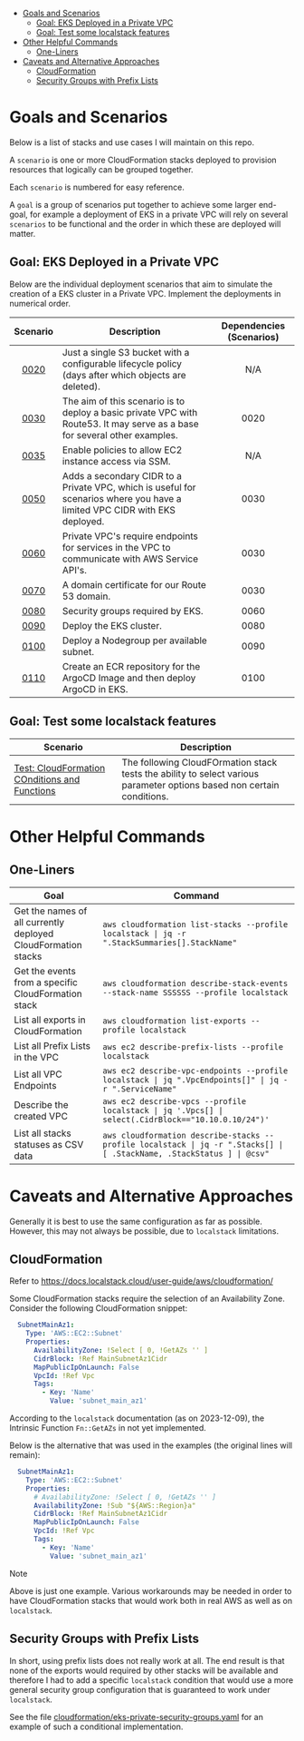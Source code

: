 - [Goals and Scenarios](#goals-and-scenarios)
  - [Goal: EKS Deployed in a Private VPC](#goal-eks-deployed-in-a-private-vpc)
  - [Goal: Test some localstack features](#goal-test-some-localstack-features)
- [Other Helpful Commands](#other-helpful-commands)
  - [One-Liners](#one-liners)
- [Caveats and Alternative Approaches](#caveats-and-alternative-approaches)
  - [CloudFormation](#cloudformation)
  - [Security Groups with Prefix Lists](#security-groups-with-prefix-lists)

# Goals and Scenarios

Below is a list of stacks and use cases I will maintain on this repo.

A `scenario` is one or more CloudFormation stacks deployed to provision resources that logically can be grouped together.

Each `scenario` is numbered for easy reference.

A `goal` is a group of scenarios put together to achieve some larger end-goal, for example a deployment of EKS in a private VPC will rely on several `scenarios` to be functional and the order in which these are deployed will matter.

## Goal: EKS Deployed in a Private VPC

Below are the individual deployment scenarios that aim to simulate the creation of a EKS cluster in a Private VPC. Implement the deployments in numerical order.

| Scenario                                                                    | Description                                                                                                                | Dependencies (Scenarios) |
|:---------------------------------------------------------------------------:|----------------------------------------------------------------------------------------------------------------------------|:------------------------:|
| [0020](./eks/0020-basic-s3-with-lifecycle-policy.md)                        | Just a single S3 bucket with a configurable lifecycle policy (days after which objects are deleted).                       | N/A                      |
| [0030](./eks/0030-basic-private-vpc-with-flowlogs-to-s3-and-route53.md)     | The aim of this scenario is to deploy a basic private VPC with Route53. It may serve as a base for several other examples. | 0020                     |
| [0035](./eks/0035-enable-ec2-ssm-access.md)                                 | Enable policies to allow EC2 instance access via SSM.                                                                      | N/A                      |
| [0050](./eks/0040-add-secondary-cidr-to-private-vpc.md)                     | Adds a secondary CIDR to a Private VPC, which is useful for scenarios where you have a limited VPC CIDR with EKS deployed. | 0030                     |
| [0060](./eks/0050-private-vpc-endpoints.md)                                 | Private VPC's require endpoints for services in the VPC to communicate with AWS Service API's.                             | 0030                     |
| [0070](./eks/0060-domain-certificate.md)                                    | A domain certificate for our Route 53 domain.                                                                              | 0030                     |
| [0080](./eks/0070-eks-security-groups.md)                                   | Security groups required by EKS.                                                                                           | 0060                     |
| [0090](./eks/0080-eks-cluster.md)                                           | Deploy the EKS cluster.                                                                                                    | 0080                     |
| [0100](./eks/0100-eks-node-groups.md)                                       | Deploy a Nodegroup per available subnet.                                                                                   | 0090                     |
| [0110](./eks/0110-ecr-argocd.md)                                            | Create an ECR repository for the ArgoCD Image and then deploy ArgoCD in EKS.                                               | 0100                     |

## Goal: Test some localstack features

| Scenario                                                                                                                | Description                                                                                                                |
|-------------------------------------------------------------------------------------------------------------------------|----------------------------------------------------------------------------------------------------------------------------|
| [Test: CloudFormation COnditions and Functions](./general/0010-test-cloudformation-conditions-and-functions.md)         | The following CloudFOrmation stack tests the ability to select various parameter options based non certain conditions.     |

# Other Helpful Commands

## One-Liners

| Goal                                                          | Command                                                                                                                |
|---------------------------------------------------------------|------------------------------------------------------------------------------------------------------------------------|
| Get the names of all currently deployed CloudFormation stacks | `aws cloudformation list-stacks --profile localstack \| jq -r ".StackSummaries[].StackName"`                           |
| Get the events from a specific CloudFormation stack           | `aws cloudformation describe-stack-events --stack-name SSSSSS --profile localstack`                                    |
| List all exports in CloudFormation                            | `aws cloudformation list-exports --profile localstack`                                                                 |
| List all Prefix Lists in the VPC                              | `aws ec2 describe-prefix-lists --profile localstack`                                                                   |
| List all VPC Endpoints                                        | `aws ec2 describe-vpc-endpoints --profile localstack \| jq ".VpcEndpoints[]" \| jq -r ".ServiceName"`                  |
| Describe the created VPC                                      | `aws ec2 describe-vpcs --profile localstack \| jq '.Vpcs[] \| select(.CidrBlock=="10.10.0.10/24")'`                    |
| List all stacks statuses as CSV data                          | `aws cloudformation describe-stacks --profile localstack \| jq -r ".Stacks[] \| [ .StackName, .StackStatus ] \| @csv"` |

# Caveats and Alternative Approaches

Generally it is best to use the same configuration as far as possible. However, this may not always be possible, due to `localstack` limitations.

## CloudFormation

Refer to https://docs.localstack.cloud/user-guide/aws/cloudformation/

Some CloudFormation stacks require the selection of an Availability Zone. Consider the following CloudFormation snippet:

```yaml
  SubnetMainAz1:
    Type: 'AWS::EC2::Subnet'
    Properties:
      AvailabilityZone: !Select [ 0, !GetAZs '' ]
      CidrBlock: !Ref MainSubnetAz1Cidr
      MapPublicIpOnLaunch: False
      VpcId: !Ref Vpc
      Tags:
        - Key: 'Name'
          Value: 'subnet_main_az1'
```

According to the `localstack` documentation (as on 2023-12-09), the Intrinsic Function `Fn::GetAZs` in not yet implemented.

Below is the alternative that was used in the examples (the original lines will remain):

```yaml
  SubnetMainAz1:
    Type: 'AWS::EC2::Subnet'
    Properties:
      # AvailabilityZone: !Select [ 0, !GetAZs '' ]
      AvailabilityZone: !Sub "${AWS::Region}a"
      CidrBlock: !Ref MainSubnetAz1Cidr
      MapPublicIpOnLaunch: False
      VpcId: !Ref Vpc
      Tags:
        - Key: 'Name'
          Value: 'subnet_main_az1'
```

> [!NOTE]
> Above is just one example. Various workarounds may be needed in order to have CloudFormation stacks that would work both in real AWS as well as on `localstack`.

## Security Groups with Prefix Lists

In short, using prefix lists does not really work at all. The end result is that none of the exports would required by other stacks will be available and therefore I had to add a specific `localstack` condition that would use a more general security group configuration that is guaranteed to work under `localstack`.

See the file [cloudformation/eks-private-security-groups.yaml](cloudformation/eks-private-security-groups.yaml) for an example of such a conditional implementation. 
